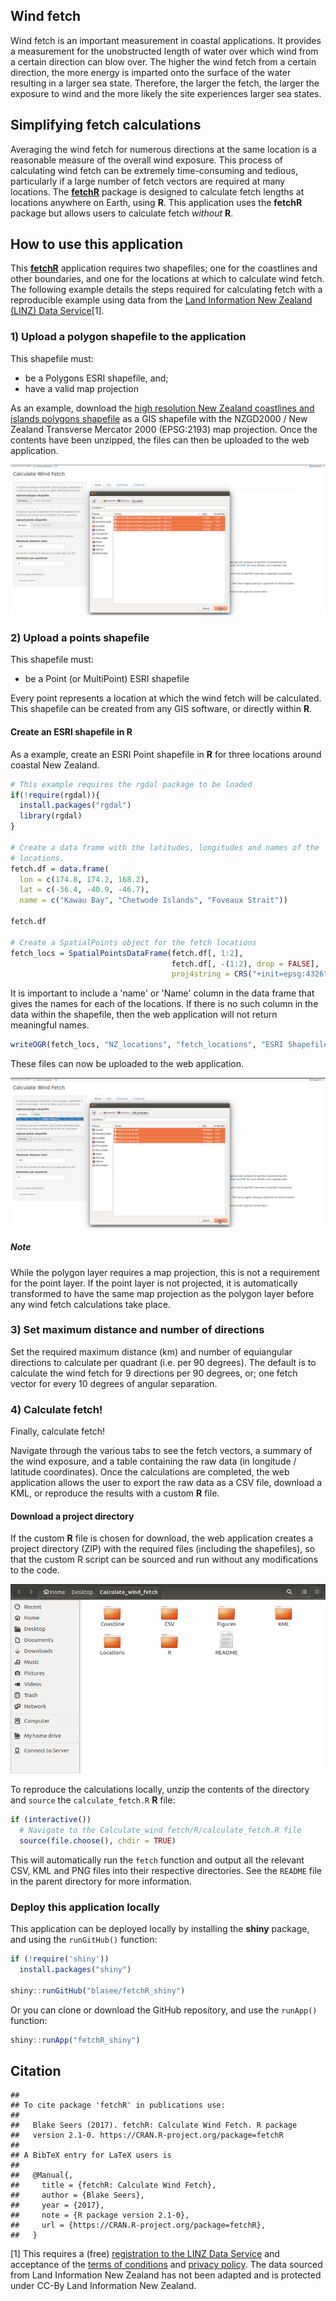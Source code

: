 Wind fetch
----------

Wind fetch is an important measurement in coastal applications. It provides a measurement for the unobstructed length of water over which wind from a certain direction can blow over. The higher the wind fetch from a certain direction, the more energy is imparted onto the surface of the water resulting in a larger sea state. Therefore, the larger the fetch, the larger the exposure to wind and the more likely the site experiences larger sea states.

Simplifying fetch calculations
------------------------------

Averaging the wind fetch for numerous directions at the same location is a reasonable measure of the overall wind exposure. This process of calculating wind fetch can be extremely time-consuming and tedious, particularly if a large number of fetch vectors are required at many locations. The [**fetchR**](https://github.com/blasee/fetchR) package is designed to calculate fetch lengths at locations anywhere on Earth, using **R**. This application uses the **fetchR** package but allows users to calculate fetch *without* **R**.

How to use this application
---------------------------

This [**fetchR**](https://github.com/blasee/fetchR) application requires two shapefiles; one for the coastlines and other boundaries, and one for the locations at which to calculate wind fetch. The following example details the steps required for calculating fetch with a reproducible example using data from the [Land Information New Zealand (LINZ) Data Service](https://data.linz.govt.nz/)[1].

### 1) Upload a polygon shapefile to the application

This shapefile must:

-   be a Polygons ESRI shapefile, and;
-   have a valid map projection

As an example, download the [high resolution New Zealand coastlines and islands polygons shapefile](https://data.linz.govt.nz/layer/1153-nz-coastlines-and-islands-polygons-topo-150k/) as a GIS shapefile with the NZGD2000 / New Zealand Transverse Mercator 2000 (EPSG:2193) map projection. Once the contents have been unzipped, the files can then be uploaded to the web application.

![](./figures/upload_poly.png)

### 2) Upload a points shapefile

This shapefile must:

-   be a Point (or MultiPoint) ESRI shapefile

Every point represents a location at which the wind fetch will be calculated. This shapefile can be created from any GIS software, or directly within **R**.

#### Create an ESRI shapefile in **R**

As a example, create an ESRI Point shapefile in **R** for three locations around coastal New Zealand.

``` r
# This example requires the rgdal package to be loaded
if(!require(rgdal)){
  install.packages("rgdal")
  library(rgdal)
}

# Create a data frame with the latitudes, longitudes and names of the
# locations.
fetch.df = data.frame(
  lon = c(174.8, 174.2, 168.2),
  lat = c(-36.4, -40.9, -46.7),
  name = c("Kawau Bay", "Chetwode Islands", "Foveaux Strait"))

fetch.df

# Create a SpatialPoints object for the fetch locations
fetch_locs = SpatialPointsDataFrame(fetch.df[, 1:2], 
                                    fetch.df[, -(1:2), drop = FALSE],
                                    proj4string = CRS("+init=epsg:4326"))
```

It is important to include a 'name' or 'Name' column in the data frame that gives the names for each of the locations. If there is no such column in the data within the shapefile, then the web application will not return meaningful names.

``` r
writeOGR(fetch_locs, "NZ_locations", "fetch_locations", "ESRI Shapefile")
```

These files can now be uploaded to the web application.

![](./figures/upload_point.png)

##### Note

While the polygon layer requires a map projection, this is not a requirement for the point layer. If the point layer is not projected, it is automatically transformed to have the same map projection as the polygon layer before any wind fetch calculations take place.

### 3) Set maximum distance and number of directions

Set the required maximum distance (km) and number of equiangular directions to calculate per quadrant (i.e. per 90 degrees). The default is to calculate the wind fetch for 9 directions per 90 degrees, or; one fetch vector for every 10 degrees of angular separation.

### 4) Calculate fetch!

Finally, calculate fetch!

Navigate through the various tabs to see the fetch vectors, a summary of the wind exposure, and a table containing the raw data (in longitude / latitude coordinates). Once the calculations are completed, the web application allows the user to export the raw data as a CSV file, download a KML, or reproduce the results with a custom **R** file.

#### Download a project directory

If the custom **R** file is chosen for download, the web application creates a project directory (ZIP) with the required files (including the shapefiles), so that the custom R script can be sourced and run without any modifications to the code.

![](./figures/project_directory.png)

To reproduce the calculations locally, unzip the contents of the directory and `source` the `calculate_fetch.R` **R** file:

``` r
if (interactive())
  # Navigate to the Calculate_wind_fetch/R/calculate_fetch.R file
  source(file.choose(), chdir = TRUE)
```

This will automatically run the `fetch` function and output all the relevant CSV, KML and PNG files into their respective directories. See the `README` file in the parent directory for more information.

### Deploy this application locally

This application can be deployed locally by installing the **shiny** package, and using the `runGitHub()` function:

``` r
if (!require('shiny')) 
  install.packages("shiny")

shiny::runGitHub("blasee/fetchR_shiny")
```

Or you can clone or download the GitHub repository, and use the `runApp()` function:

``` r
shiny::runApp("fetchR_shiny")
```

Citation
--------

    ## 
    ## To cite package 'fetchR' in publications use:
    ## 
    ##   Blake Seers (2017). fetchR: Calculate Wind Fetch. R package
    ##   version 2.1-0. https://CRAN.R-project.org/package=fetchR
    ## 
    ## A BibTeX entry for LaTeX users is
    ## 
    ##   @Manual{,
    ##     title = {fetchR: Calculate Wind Fetch},
    ##     author = {Blake Seers},
    ##     year = {2017},
    ##     note = {R package version 2.1-0},
    ##     url = {https://CRAN.R-project.org/package=fetchR},
    ##   }

[1] This requires a (free) [registration to the LINZ Data Service](https://data.linz.govt.nz/accounts/register/) and acceptance of the [terms of conditions](https://data.linz.govt.nz/terms-of-use/) and [privacy policy](https://data.linz.govt.nz/privacy-policy/). The data sourced from Land Information New Zealand has not been adapted and is protected under CC-By Land Information New Zealand.
